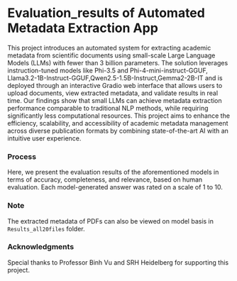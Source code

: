 # Evaluation_results of Automated Metadata Extraction App

This project introduces an automated system for extracting academic metadata from scientific documents using small-scale Large Language Models (LLMs) with fewer than 3 billion parameters. The solution leverages instruction-tuned models like Phi-3.5 and Phi-4-mini-instruct-GGUF, Llama3.2-1B-Instruct-GGUF,Qwen2.5-1.5B-Instruct,Gemma2-2B-IT and is deployed through an interactive Gradio web interface that allows users to upload documents, view extracted metadata, and validate results in real time. Our findings show that small LLMs can achieve metadata extraction performance comparable to traditional NLP methods, while requiring significantly less computational resources. This project aims to enhance the efficiency, scalability, and accessibility of academic metadata management across diverse publication formats by combining state-of-the-art AI with an intuitive user experience.

### Process
Here, we present the evaluation results of the aforementioned models in terms of accuracy, completeness, and relevance, based on human evaluation. Each model-generated answer was rated on a scale of 1 to 10.

### Note
The extracted metadata of PDFs can also be viewed on model basis in `Results_all20files` folder.

### Acknowledgments
Special thanks to Professor Binh Vu and SRH Heidelberg for supporting this project.
